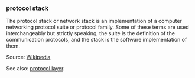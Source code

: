 ### protocol stack

<p class="c8"><span>The </span><span>protocol stack or network stack </span><span>is an </span><span>implementation</span><span>&nbsp;of a </span><span>computer networking</span><span>&nbsp;protocol suite or protocol family. Some of these terms are used interchangeably but strictly speaking, the </span><span class="c23">suite</span><span>&nbsp;is the definition of the </span><span>communication protocols</span><span>, and the </span><span class="c23">stack</span><span>&nbsp;is the </span><span>software </span><span class="c0">implementation of them.</span></p><p class="c8"><span>Source: </span><span class="c2"><a class="c3" href="https://www.google.com/url?q=https://en.wikipedia.org/wiki/Protocol_stack&amp;sa=D&amp;source=editors&amp;ust=1706779842788987&amp;usg=AOvVaw1WXOyW-6uDACXIm3gKJ9i6">Wikipedia</a></span></p><p class="c8"><span>See also: </span><span class="c2"><a class="c3" href="#h.pe8dekl2dtq0">protocol layer</a></span><span>.</span></p>